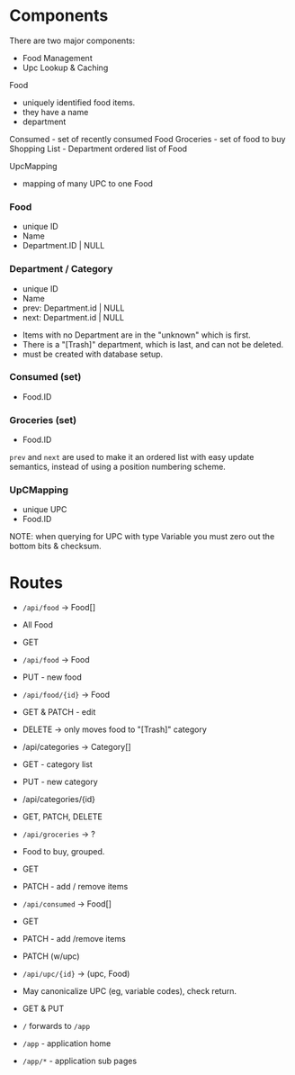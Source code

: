 # Components

There are two major components:
 * Food Management
 * Upc Lookup & Caching

Food
 - uniquely identified food items.
 - they have a name
 - department

Consumed - set of recently consumed Food
Groceries - set of food to buy
Shopping List - Department ordered list of Food

UpcMapping
 - mapping of many UPC to one Food

### Food
 * unique ID
 * Name
 * Department.ID | NULL

### Department / Category
 * unique ID
 * Name
 * prev: Department.id | NULL
 * next: Department.id | NULL

 - Items with no Department are in the "unknown" which is first.
 - There is a "[Trash]" department, which is last, and can not be deleted.
  - must be created with database setup.

### Consumed (set)
 * Food.ID

### Groceries (set)
 * Food.ID

`prev` and `next` are used to make it an ordered list with easy update semantics,
instead of using a position numbering scheme.

### UpCMapping
 * unique UPC
 * Food.ID

NOTE: when querying for UPC with type Variable you must zero out the bottom bits & checksum.


# Routes

 * `/api/food` -> Food[]
  * All Food
  * GET
 * `/api/food` -> Food
  * PUT - new food
 * `/api/food/{id}` -> Food
  * GET & PATCH - edit
  * DELETE -> only moves food to "[Trash]" category

 * /api/categories -> Category[]
  * GET - category list
  * PUT - new category
 * /api/categories/{id}
  * GET, PATCH, DELETE

 * `/api/groceries` -> ?
  * Food to buy, grouped.
  * GET
  * PATCH - add / remove items

 * `/api/consumed` -> Food[]
  * GET
  * PATCH - add /remove items
  * PATCH (w/upc)

 * `/api/upc/{id}` -> (upc, Food)
  * May canonicalize UPC (eg, variable codes), check return.
  * GET & PUT

 * `/` forwards to `/app`
 * `/app` - application home
 * `/app/*` - application sub pages
